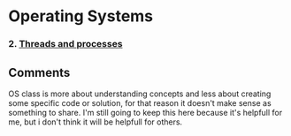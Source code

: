 # Operating Systems



### 2. [Threads and processes](threads_and_processes/threads_and_processes.md)


## Comments
OS class is more about understanding concepts and less about creating some specific code or solution, for that reason it doesn't make sense as something to share. I'm still going to keep this here because it's helpfull for me, but i don't think it will be helpfull for others.
